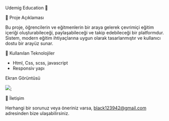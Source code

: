 Udemig Education 📝

📖 Proje Açıklaması

Bu proje, öğrencilerin ve eğitmenlerin bir araya gelerek çevrimiçi eğitim içeriği oluşturabileceği, paylaşabileceği ve takip edebileceği bir platformdur. Sistem, modern eğitim ihtiyaçlarına uygun olarak tasarlanmıştır ve kullanıcı dostu bir arayüz sunar.

🚀 Kullanılan Teknolojiler

- Html, Css, scss, javascript
- Responsiv yapı

Ekran Görüntüsü

![](UdemigEducation.gif);

📧 İletişim

Herhangi bir sorunuz veya öneriniz varsa, black123942@gmail.com adresinden bize ulaşabilirsiniz.